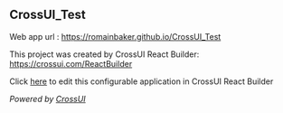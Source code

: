 ## CrossUI_Test
Web app url : https://romainbaker.github.io/CrossUI_Test

This project was created by CrossUI React Builder: https://crossui.com/ReactBuilder

Click [here](https://crossui.com/ReactBuilder/#!from=github&owner=romainbaker&repo=CrossUI_Test) to edit this configurable application in CrossUI React Builder

<i>Powered by [CrossUI](https://crossui.com)</i>
